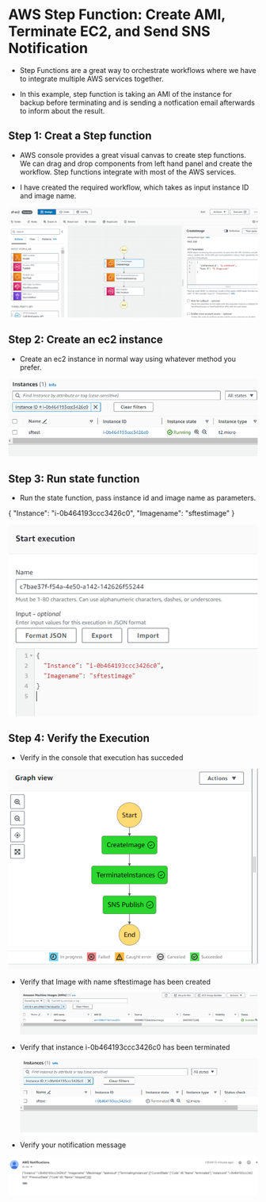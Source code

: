 # AWS Step Function: Create AMI, Terminate EC2, and Send SNS Notification

- Step Functions are a great way to orchestrate workflows where we have to integrate multiple AWS services together.

- In this example, step function is taking an AMI of the instance for backup before terminating and is sending a notfication email afterwards to inform about the result. 

## Step 1: Creat a Step function
   - AWS console provides a great visual canvas to create step functions. We can drag and drop components from left hand panel and create the workflow. Step functions integrate with most of the AWS services.
  
  - I have created the required workflow, which takes as input instance ID and image name.
  
  ![alt text](image-11.png)

## Step 2: Create an ec2 instance
   - Create an ec2 instance in normal way using whatever method you prefer.
  
![alt text](image-2.png)

## Step 3: Run state function
   - Run the state function, pass instance id and image name as parameters.
  
{
  "Instance": "i-0b464193ccc3426c0",
  "Imagename": "sftestimage"
}


![alt text](image-3.png)

## Step 4: Verify the Execution
 - Verify in the console that execution has succeded
  
  ![alt text](image-6.png)
 
 - Verify that Image with name sftestimage has been created
   
   ![alt text](image-7.png)

- Verify that instance i-0b464193ccc3426c0 has been terminated
  
  ![alt text](image-8.png)

- Verify your notification message 
  
 ![alt text](image-10.png)